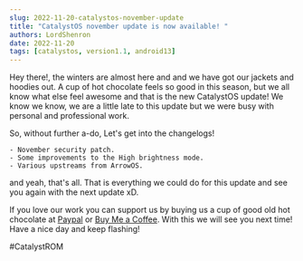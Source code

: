 ```yaml
---
slug: 2022-11-20-catalystos-november-update
title: "CatalystOS november update is now available! "
authors: LordShenron
date: 2022-11-20
tags: [catalystos, version1.1, android13]
---
```


Hey there!, the winters are almost here and and we have got our jackets and hoodies out. A cup of hot chocolate feels so good in this season, but we all know what else feel awesome and that is the new CatalystOS update! We know we know, we are a little late to this update but we were busy with personal and professional work.  

So, without further a-do, Let's get into the changelogs!

    - November security patch.  
    - Some improvements to the High brightness mode. 
    - Various upstreams from ArrowOS.

and yeah, that's all. That is everything we could do for this update and see you again with the next update xD.

If you love our work you can support us by buying us a cup of good old hot chocolate at [Paypal][donate-paypal] or [Buy Me a Coffee][donate-buymecoffee]. With this we will see you next time! Have a nice day and keep flashing!

[maintainers-form]: https://forms.gle/oKeqZxLtueQ7Fw8y9
[donate-paypal]: https://www.paypal.com/paypalme/umang96
[donate-buymecoffee]: https://www.buymeacoffee.com/lBUDKgM

#CatalystROM
